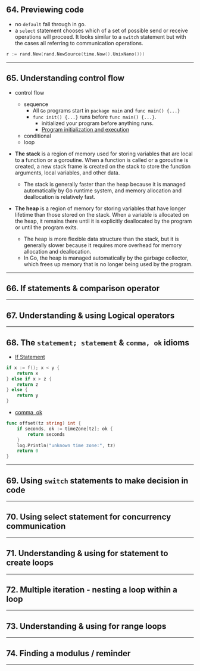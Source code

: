 ## 64. Previewing code

* no `default` fall through in go.
* a `select` statement chooses which of a set of possible send or receive operations will proceed. It looks similar to a `switch` statement but with the cases all referring to communication operations.

```go
r := rand.New(rand.NewSource(time.Now().UnixNano()))
```

***

## 65. Understanding control flow

* control flow
    * sequence
        * All `Go` programs start in `package main` and `func main() {...}`
        * `func init() {...}` runs before `func main() {...}`.
            * initialized your program before anything runs.
            * [Program initialization and execution](https://go.dev/ref/spec#Program_initialization_and_execution)
    * conditional
    * loop

* **The stack** is a region of memory used for storing variables that are local to a function or a goroutine. When a function is called or a goroutine is created, a new stack frame is created on the stack to store the function arguments, local variables, and other data.
    * The stack is generally faster than the heap because it is managed automatically by Go runtime system, and memory allocation and deallocation is relatively fast.

* **The heap** is a region of memory for storing variables that have longer lifetime than those stored on the stack. When a variable is allocated on the heap, it remains there until it is explicitly deallocated by the program or until the program exits. 
    * The heap is more flexible data structure than the stack, but it is generally slower because it requires more overhead for memory allocation and deallocation.
    * In Go, the heap is managed automatically by the garbage collector, which frees up memory that is no longer being used by the program.

***

## 66. If statements & comparison operator

***

## 67. Understanding & using Logical operators

***

## 68. The `statement; statement` & `comma, ok` idioms

* [If Statement](https://go.dev/ref/spec#If_statements)
```go
if x := f(); x < y {
	return x
} else if x > z {
	return z
} else {
	return y
}
```
* [comma, ok](https://go.dev/doc/effective_go)
```go
func offset(tz string) int {
    if seconds, ok := timeZone[tz]; ok {
        return seconds
    }
    log.Println("unknown time zone:", tz)
    return 0
}
```
***

## 69. Using `switch` statements to make decision in code

***

## 70. Using select statement for concurrency communication

***

## 71. Understanding & using for statement to create loops

***

## 72. Multiple iteration - nesting a loop within a loop

***

## 73. Understanding & using for range loops

***

## 74. Finding a modulus / reminder

***
